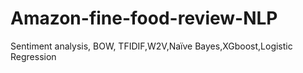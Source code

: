 # Amazon-fine-food-review-NLP
Sentiment analysis, BOW, TFIDIF,W2V,Naïve Bayes,XGboost,Logistic Regression
